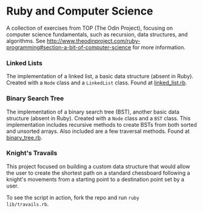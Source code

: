 # Ruby and Computer Science

A collection of exercises from TOP (The Odin Project), focusing on computer science fundamentals, such as recursion, data structures, and algorithms. See  http://www.theodinproject.com/ruby-programming#section-a-bit-of-computer-science for more information.

<h3>Linked Lists</h3>
The implementation of a linked list, a basic data structure (absent in Ruby). Created with a <code>Node</code> class and a <code>LinkedList</code> class. Found at <a href="https://github.com/leosoaivan/TOP_compsci/blob/master/linked_list.rb">linked_list.rb</a>.


<h3>Binary Search Tree</h3>
The implementation of a binary search tree (BST), another basic data structure (absent in Ruby). Created with a <code>Node</code> class and a <code>BST</code> class. This implementation includes recursive methods to create BSTs from both sorted and unsorted arrays. Also included are a few traversal methods. Found at <a href="https://github.com/leosoaivan/TOP_compsci/blob/master/binary_tree.rb">binary_tree.rb</a>.

<h3>Knight's Travails</h3>
This project focused on building a custom data structure that would allow the user to create the shortest path on a standard chessboard following a knight's movements from a starting point to a destination point set by a user.

To see the script in action, fork the repo and run <code>ruby lib/travails.rb</code>.
